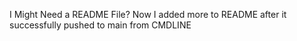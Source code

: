 I Might Need a README File?
Now I added more to README after it successfully pushed to main from CMDLINE
